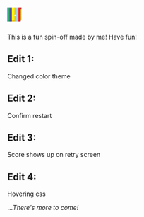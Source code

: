 # ![2048](/favicon.ico)
This is a fun spin-off made by me! Have fun!

## Edit 1:
Changed color theme

## Edit 2:
Confirm restart

## Edit 3:
Score shows up on retry screen

## Edit 4:
Hovering css

..._There's more to come!_

